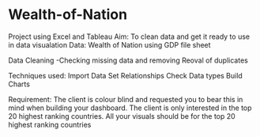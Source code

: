 # Wealth-of-Nation
Project using Excel and Tableau
Aim: To clean data and  get it ready to use in data visualation
Data: Wealth of Nation using GDP file sheet

Data Cleaning
-Checking missing data and removing
Reoval of duplicates

Techniques used:
Import Data
Set Relationships
Check Data types
Build Charts

Requirement: The client is colour blind and requested you to bear this in mind when building your dashboard. The 
client is only interested in the top 20 highest ranking countries. All your visuals should be for the top 
20 highest ranking countries
